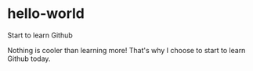 # hello-world
Start to learn Github

Nothing is cooler than learning more!
That's why I choose to start to learn Github today.
